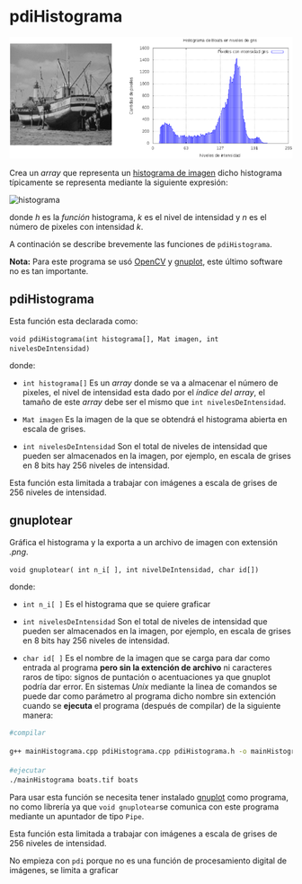 # pdiHistograma

![demoHistograma](./assets/boats_boats_histograma2.png)

Crea un *array* que representa un [histograma de imagen](https://en.wikipedia.org/wiki/Image_histogram) dicho histograma típicamente se representa mediante la siguiente expresión:

![histograma](https://latex.codecogs.com/png.image?\small&space;\dpi{300}\bg{white}&space;h(k)&space;=&space;n_k)

donde *h* es la *función* histograma, *k* es el nivel de intensidad y *n* es el número de pixeles con intensidad *k*.

A continación se describe brevemente las funciones de `pdiHistograma`.

**Nota:** Para este programa se usó [OpenCV](https://opencv.org/) y [gnuplot](http://www.gnuplot.info/), este último software no es tan importante.

## pdiHistograma

Esta función esta declarada como:

`void pdiHistograma(int histograma[], Mat imagen, int nivelesDeIntensidad)`

donde:
* `int histograma[]`
Es un *array* donde se va a almacenar el número de pixeles, el nivel de intensidad esta dado por el *índice del array*, el tamaño de este *array* debe ser el mismo que `int nivelesDeIntensidad`.

* `Mat imagen`
Es la imagen de la que se obtendrá el histograma abierta en escala de grises.

* `int nivelesDeIntensidad`
Son el total de niveles de intensidad que pueden ser almacenados en la imagen, por ejemplo, en escala de grises en 8 bits hay 256 niveles de intensidad.

Esta función esta limitada a trabajar con imágenes a escala de grises de 256 niveles de intensidad.

## gnuplotear

Gráfica el histograma y la exporta a un archivo de imagen con extensión *.png*.

`void gnuplotear( int n_i[ ], int nivelDeIntensidad, char id[])`

donde:
* `int n_i[ ]`
Es el histograma que se quiere graficar

* `int nivelesDeIntensidad`
Son el total de niveles de intensidad que pueden ser almacenados en la imagen, por ejemplo, en escala de grises en 8 bits hay 256 niveles de intensidad.

* `char id[ ]`
Es el nombre de la imagen que se carga para dar como entrada al programa **pero sin la extención de archivo** ni caracteres raros de tipo: signos de puntación o acentuaciones ya que gnuplot podría dar error.
En sistemas *Unix* mediante la linea de comandos se puede dar como parámetro al programa dicho nombre sin extención cuando se **ejecuta** el programa (después de compilar) de la siguiente manera:

```bash
#compilar

g++ mainHistograma.cpp pdiHistograma.cpp pdiHistograma.h -o mainHistograma `pkg-config --cflags --libs opencv`

#ejecutar
./mainHistograma boats.tif boats

```

Para usar esta función se necesita tener instalado [gnuplot](http://www.gnuplot.info/) como programa, no como librería ya que `void gnuplotear`se comunica con este programa mediante un apuntador de tipo `Pipe`.

Esta función esta limitada a trabajar con imágenes a escala de grises de 256 niveles de intensidad.

No empieza con `pdi` porque no es una función de procesamiento digital de imágenes, se limita a graficar
